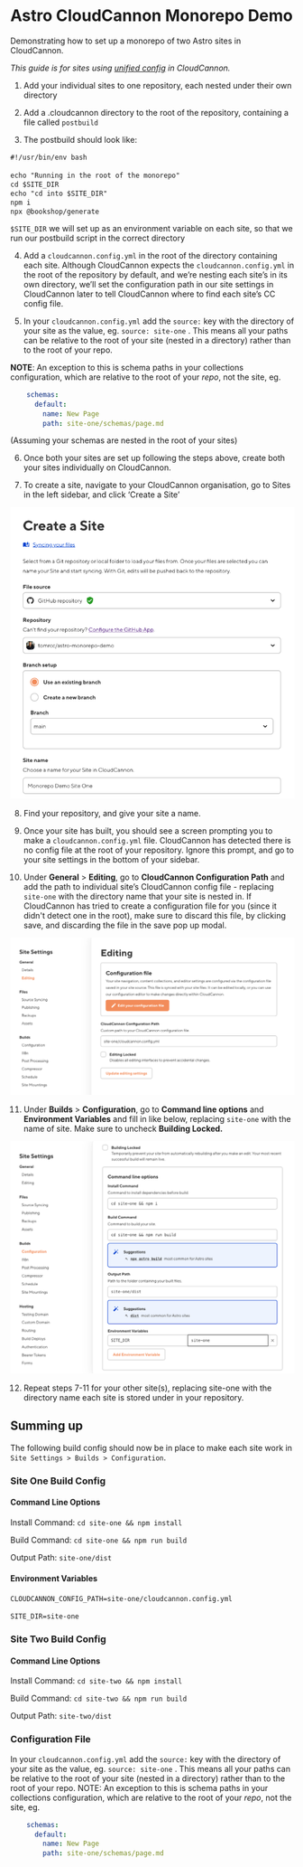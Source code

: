 # Astro CloudCannon Monorepo Demo

Demonstrating how to set up a monorepo of two Astro sites in CloudCannon.

*This guide is for sites using [unified config](https://cloudcannon.com/documentation/guides/unified-configuration-migration-guide/) in CloudCannon.*

1. Add your individual sites to one repository, each nested under their own directory

2. Add a .cloudcannon directory to the root of the repository, containing a file called `postbuild`

3. The postbuild should look like:

  ```
  #!/usr/bin/env bash

  echo "Running in the root of the monorepo"
  cd $SITE_DIR
  echo "cd into $SITE_DIR"
  npm i
  npx @bookshop/generate
  ```

  `$SITE_DIR` we will set up as an environment variable on each site, so that we run our postbuild script in the correct directory

4. Add a `cloudcannon.config.yml` in the root of the directory containing each site. Although CloudCannon expects the `cloudcannon.config.yml` in the root of the repository by default, and we’re nesting each site’s in its own directory, we’ll set the configuration path in our site settings in CloudCannon later to tell CloudCannon where to find each site’s CC config file.

5. In your `cloudcannon.config.yml` add the `source:` key with the directory of your site as the value, eg. `source: site-one` . This means all your paths can be relative to the root of your site (nested in a directory) rather than to the root of your repo. 

  **NOTE**: An exception to this is schema paths in your collections configuration, which are relative to the root of your *repo*, not the site, eg. 

  ```yaml
      schemas:
        default:
          name: New Page
          path: site-one/schemas/page.md
  ```

  (Assuming your schemas are nested in the root of your sites)

6. Once both your sites are set up following the steps above, create both your sites individually on CloudCannon.

7. To create a site, navigate to your CloudCannon organisation, go to Sites in the left sidebar, and click ‘Create a Site’

  ![The 'Create a Site' page in CloudCannon](./readme-images/create.png)

8. Find your repository, and give your site a name.

9. Once your site has built, you should see a screen prompting you to make a `cloudcannon.config.yml` file. CloudCannon has detected there is no config file at the root of your repository. Ignore this prompt, and go to your site settings in the bottom of your sidebar.

10. Under **General** > **Editing**, go to **CloudCannon Configuration Path** and add the path to individual site’s CloudCannon config file - replacing `site-one` with the directory name that your site is nested in. If CloudCannon has tried to create a configuration file for you (since it didn't detect one in the root), make sure to discard this file, by clicking save, and discarding the file in the save pop up modal.

  ![The 'General Editing' section in the site settings in CloudCannon](./readme-images/edit.png)

11. Under **Builds** > **Configuration**, go to **Command line options** and **Environment Variables** and fill in like below, replacing `site-one` with the name of site. Make sure to uncheck **Building Locked.**

  ![The 'Build Configuration' page in site settings in CloudCannon](./readme-images/config.png)

12. Repeat steps 7-11 for your other site(s), replacing site-one with the directory name each site is stored under in your repository.

## Summing up

The following build config should now be in place to make each site work in `Site Settings > Builds > Configuration`.

### Site One Build Config

#### Command Line Options

Install Command: `cd site-one && npm install`

Build Command: `cd site-one && npm run build`

Output Path: `site-one/dist`

#### Environment Variables

`CLOUDCANNON_CONFIG_PATH=site-one/cloudcannon.config.yml`

`SITE_DIR=site-one`

### Site Two Build Config

#### Command Line Options

Install Command: `cd site-two && npm install`

Build Command: `cd site-two && npm run build`

Output Path: `site-two/dist`

### Configuration File

In your `cloudcannon.config.yml` add the `source:` key with the directory of your site as the value, eg. `source: site-one` . This means all your paths can be relative to the root of your site (nested in a directory) rather than to the root of your repo. NOTE: An exception to this is schema paths in your collections configuration, which are relative to the root of your *repo*, not the site, eg. 

```yaml
    schemas:
      default:
        name: New Page
        path: site-one/schemas/page.md
```